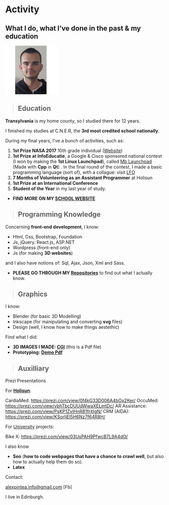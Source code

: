 # Activity

## What I do, what I've done in the past & my education

![Me](Picture_of_me.jpg)

> ## Education

__Transylvania__ is my home county, so I studied there for 12 years.

I finished my studies at C.N.E.R, the __3rd most credited school nationally__.

During my final years, I've a bunch of activities, such as:

1. __1st Prize NASA 2017__ 10th grade individual ([Website](https://www.wp-space-settlement.weebly.com))
2. __1st Prize at InfoEducatie__, a Google & Cisco sponsored national contest (I won by making the __1st Linux Launchpad__), called [Mb Launchpad](https://github.com/MusicBoard-Linux-Launchpad) (Made with __Cpp__ in __Qt__) . In the final round of the contest, I made a basic programming language (sort of), with a collague: visit [LFO](https://github.com/LfoProgramming)
2. __7 Months of Volunteering as an Assistant Programmer__ at Holisun
3. __1st Prize at an International Conference__
4. __Student of the Year__ in my last year of study.

- __FIND MORE ON MY [SCHOOL WEBSITE](http://alexpintea.weebly.com/)__


> ## Programming Knowledge

Concerning __front-end development__, I know:
- Html, Css, Bootstrap, Foundation
- Js, jQuery. React.js, ASP.NET
- Wordpress (front-end only)
- Js (for making __3D websites__)

and I also have notions of: Sql, Ajax, Json, Xml and Sass.

- __PLEASE GO THROUGH MY [Repositories](https://github.com/AlexPintea?tab=repositories)__ to find out what I actually know.


> ## Graphics

I know:
- Blender (for basic 3D Modelling)
- Inkscape (for manipulating and converting __svg__ files)
- Design (well, I know how to make things aestethic)

Find what I did:
- __3D IMAGES I MADE: [CGI]()__ (this is a Pdf file)
- __Prototyping:__ __[Demo Pdf](https://github.com/AlexPintea/Frontend-Html-Sites/blob/master/Prototypes/Alexpsite/Alexpsite.pdf)__

> ## Auxilliary

Prezi Presentations

For __[Holisun](https://www.holisun.com/en/)__:

CardiaMed: https://prezi.com/view/0f4kG33D006A4bOx2Ker/
OccuMed:   https://prezi.com/view/vbhTbcDUUdWwaXELmtDc/
AR Assistance: https://prezi.com/view/PsKP1ZvIHnR81frjtIgN/
CRM (AIDA): https://prezi.com/view/KSorliEl5H6Nz7f64R8H/

For [University]() projects:

Bike X: https://prezi.com/view/03UsPAH9PfwcB7L9A4dO/

I also know
- __Seo__ (__how to code webpages that have a chance to crawl well__, but also how to actually help them do so).
- __Latex__

Contact:

alexpintea.info@gmail.com
[Fb]

I live in Edinburgh.


